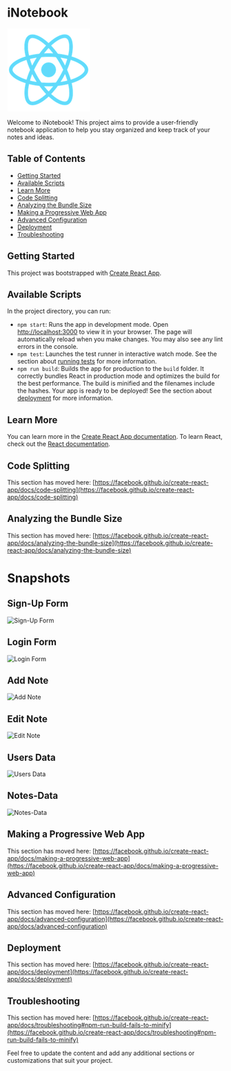 # iNotebook

![iNotebook Logo](public/logo192.png)

Welcome to iNotebook! This project aims to provide a user-friendly notebook application to help you stay organized and keep track of your notes and ideas.

## Table of Contents
- [Getting Started](#getting-started)
- [Available Scripts](#available-scripts)
- [Learn More](#learn-more)
- [Code Splitting](#code-splitting)
- [Analyzing the Bundle Size](#analyzing-the-bundle-size)
- [Making a Progressive Web App](#making-a-progressive-web-app)
- [Advanced Configuration](#advanced-configuration)
- [Deployment](#deployment)
- [Troubleshooting](#troubleshooting)

## Getting Started
This project was bootstrapped with [Create React App](https://github.com/facebook/create-react-app).

## Available Scripts
In the project directory, you can run:

- `npm start`: Runs the app in development mode. Open [http://localhost:3000](http://localhost:3000) to view it in your browser. The page will automatically reload when you make changes. You may also see any lint errors in the console.
- `npm test`: Launches the test runner in interactive watch mode. See the section about [running tests](https://facebook.github.io/create-react-app/docs/running-tests) for more information.
- `npm run build`: Builds the app for production to the `build` folder. It correctly bundles React in production mode and optimizes the build for the best performance. The build is minified and the filenames include the hashes. Your app is ready to be deployed! See the section about [deployment](https://facebook.github.io/create-react-app/docs/deployment) for more information.

## Learn More
You can learn more in the [Create React App documentation](https://facebook.github.io/create-react-app/docs/getting-started). To learn React, check out the [React documentation](https://reactjs.org/).

## Code Splitting
This section has moved here: [https://facebook.github.io/create-react-app/docs/code-splitting](https://facebook.github.io/create-react-app/docs/code-splitting)

## Analyzing the Bundle Size
This section has moved here: [https://facebook.github.io/create-react-app/docs/analyzing-the-bundle-size](https://facebook.github.io/create-react-app/docs/analyzing-the-bundle-size)

# Snapshots

## Sign-Up Form
![Sign-Up Form](https://github.com/Khushviroja/iNotebook/assets/96327504/0b9eeead-3611-4230-88b9-694103ad0f91)

## Login Form
![Login Form](https://github.com/Khushviroja/iNotebook/assets/96327504/3f18603b-1dea-4d1e-9a3f-add718453ef8)

## Add Note
![Add Note](https://github.com/Khushviroja/iNotebook/assets/96327504/bddcdf4b-bb7e-4409-9568-0ae2268b3d84)

## Edit Note
![Edit Note](https://github.com/Khushviroja/iNotebook/assets/96327504/c1074ed8-f4d4-488d-94f7-592a36596e09)

## Users Data
![Users Data](https://github.com/Khushviroja/iNotebook/assets/96327504/8603db94-d6ed-4744-abfb-2bf1f1480db1)

## Notes-Data
![Notes-Data](https://github.com/Khushviroja/iNotebook/assets/96327504/c6db3519-24ac-4a2f-b97b-cdf8563ab0d9)

## Making a Progressive Web App
This section has moved here: [https://facebook.github.io/create-react-app/docs/making-a-progressive-web-app](https://facebook.github.io/create-react-app/docs/making-a-progressive-web-app)

## Advanced Configuration
This section has moved here: [https://facebook.github.io/create-react-app/docs/advanced-configuration](https://facebook.github.io/create-react-app/docs/advanced-configuration)

## Deployment
This section has moved here: [https://facebook.github.io/create-react-app/docs/deployment](https://facebook.github.io/create-react-app/docs/deployment)

## Troubleshooting
This section has moved here: [https://facebook.github.io/create-react-app/docs/troubleshooting#npm-run-build-fails-to-minify](https://facebook.github.io/create-react-app/docs/troubleshooting#npm-run-build-fails-to-minify)

Feel free to update the content and add any additional sections or customizations that suit your project.
